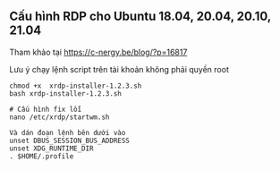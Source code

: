 ## Cấu hình RDP cho Ubuntu 18.04, 20.04, 20.10, 21.04

Tham khảo tại https://c-nergy.be/blog/?p=16817

Lưu ý chạy lệnh script trên tài khoản không phải quyền root
```
chmod +x  xrdp-installer-1.2.3.sh
bash xrdp-installer-1.2.3.sh

# Cấu hình fix lỗi
nano /etc/xrdp/startwm.sh

Và dán đoạn lệnh bên dưới vào
unset DBUS_SESSION_BUS_ADDRESS
unset XDG_RUNTIME_DIR
. $HOME/.profile
```
